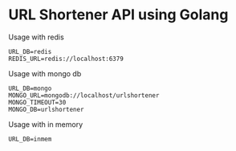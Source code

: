 # URL Shortener API using Golang

Usage with redis
```shell
URL_DB=redis
REDIS_URL=redis://localhost:6379
```

Usage with mongo db
```shell
URL_DB=mongo
MONGO_URL=mongodb://localhost/urlshortener
MONGO_TIMEOUT=30
MONGO_DB=urlshortener
```

Usage with in memory
```shell
URL_DB=inmem
```


